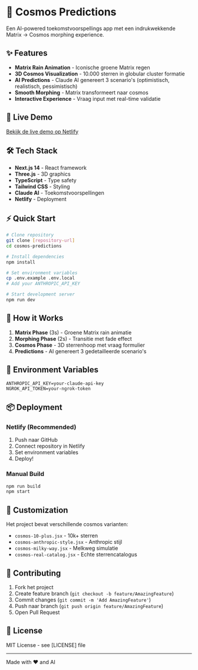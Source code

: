 # 🌌 Cosmos Predictions

Een AI-powered toekomstvoorspellings app met een indrukwekkende Matrix → Cosmos morphing experience.

## ✨ Features

- **Matrix Rain Animation** - Iconische groene Matrix regen
- **3D Cosmos Visualization** - 10.000 sterren in globular cluster formatie  
- **AI Predictions** - Claude AI genereert 3 scenario's (optimistisch, realistisch, pessimistisch)
- **Smooth Morphing** - Matrix transformeert naar cosmos
- **Interactive Experience** - Vraag input met real-time validatie

## 🚀 Live Demo

[Bekijk de live demo op Netlify](https://cosmos-predictions.netlify.app)

## 🛠️ Tech Stack

- **Next.js 14** - React framework
- **Three.js** - 3D graphics
- **TypeScript** - Type safety
- **Tailwind CSS** - Styling
- **Claude AI** - Toekomstvoorspellingen
- **Netlify** - Deployment

## ⚡ Quick Start

```bash
# Clone repository
git clone [repository-url]
cd cosmos-predictions

# Install dependencies
npm install

# Set environment variables
cp .env.example .env.local
# Add your ANTHROPIC_API_KEY

# Start development server
npm run dev
```

## 🌟 How it Works

1. **Matrix Phase** (3s) - Groene Matrix rain animatie
2. **Morphing Phase** (2s) - Transitie met fade effect
3. **Cosmos Phase** - 3D sterrenhoop met vraag formulier
4. **Predictions** - AI genereert 3 gedetailleerde scenario's

## 🔧 Environment Variables

```env
ANTHROPIC_API_KEY=your-claude-api-key
NGROK_API_TOKEN=your-ngrok-token
```

## 📦 Deployment

### Netlify (Recommended)
1. Push naar GitHub
2. Connect repository in Netlify
3. Set environment variables
4. Deploy!

### Manual Build
```bash
npm run build
npm start
```

## 🎨 Customization

Het project bevat verschillende cosmos varianten:
- `cosmos-10-plus.jsx` - 10k+ sterren
- `cosmos-anthropic-style.jsx` - Anthropic stijl
- `cosmos-milky-way.jsx` - Melkweg simulatie
- `cosmos-real-catalog.jsx` - Echte sterrencatalogus

## 🤝 Contributing

1. Fork het project
2. Create feature branch (`git checkout -b feature/AmazingFeature`)
3. Commit changes (`git commit -m 'Add AmazingFeature'`)
4. Push naar branch (`git push origin feature/AmazingFeature`)
5. Open Pull Request

## 📄 License

MIT License - see [LICENSE] file

---

Made with ❤️ and AI